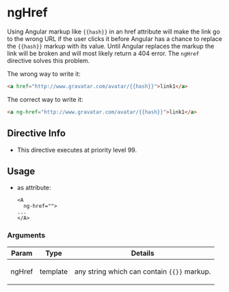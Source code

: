 



# ngHref








Using Angular markup like `{{hash}}` in an href attribute will
make the link go to the wrong URL if the user clicks it before
Angular has a chance to replace the `{{hash}}` markup with its
value. Until Angular replaces the markup the link will be broken
and will most likely return a 404 error. The `ngHref` directive
solves this problem.

The wrong way to write it:
```html
<a href="http://www.gravatar.com/avatar/{{hash}}">link1</a>
```

The correct way to write it:
```html
<a ng-href="http://www.gravatar.com/avatar/{{hash}}">link1</a>
```








## Directive Info


* This directive executes at priority level 99.


## Usage



* as attribute:
    ```
    <A
      ng-href="">
    ...
    </A>
    ```




### Arguments

| Param | Type | Details |
| :--: | :--: | :--: |
| ngHref | template | <p>any string which can contain <code>{{}}</code> markup.</p>  |




